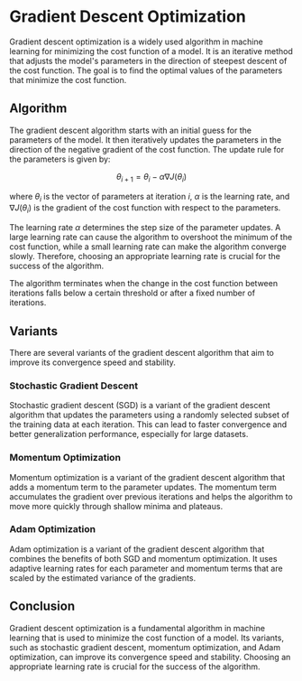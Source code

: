 # Gradient Descent Optimization

Gradient descent optimization is a widely used algorithm in machine learning for minimizing the cost function of a model. It is an iterative method that adjusts the model's parameters in the direction of steepest descent of the cost function. The goal is to find the optimal values of the parameters that minimize the cost function.

## Algorithm

The gradient descent algorithm starts with an initial guess for the parameters of the model. It then iteratively updates the parameters in the direction of the negative gradient of the cost function. The update rule for the parameters is given by:

$$\theta_{i+1} = \theta_i - \alpha \nabla J(\theta_i)$$

where $\theta_i$ is the vector of parameters at iteration $i$, $\alpha$ is the learning rate, and $\nabla J(\theta_i)$ is the gradient of the cost function with respect to the parameters.

The learning rate $\alpha$ determines the step size of the parameter updates. A large learning rate can cause the algorithm to overshoot the minimum of the cost function, while a small learning rate can make the algorithm converge slowly. Therefore, choosing an appropriate learning rate is crucial for the success of the algorithm.

The algorithm terminates when the change in the cost function between iterations falls below a certain threshold or after a fixed number of iterations.

## Variants

There are several variants of the gradient descent algorithm that aim to improve its convergence speed and stability.

### Stochastic Gradient Descent

Stochastic gradient descent (SGD) is a variant of the gradient descent algorithm that updates the parameters using a randomly selected subset of the training data at each iteration. This can lead to faster convergence and better generalization performance, especially for large datasets.

### Momentum Optimization

Momentum optimization is a variant of the gradient descent algorithm that adds a momentum term to the parameter updates. The momentum term accumulates the gradient over previous iterations and helps the algorithm to move more quickly through shallow minima and plateaus.

### Adam Optimization

Adam optimization is a variant of the gradient descent algorithm that combines the benefits of both SGD and momentum optimization. It uses adaptive learning rates for each parameter and momentum terms that are scaled by the estimated variance of the gradients.

## Conclusion

Gradient descent optimization is a fundamental algorithm in machine learning that is used to minimize the cost function of a model. Its variants, such as stochastic gradient descent, momentum optimization, and Adam optimization, can improve its convergence speed and stability. Choosing an appropriate learning rate is crucial for the success of the algorithm.
